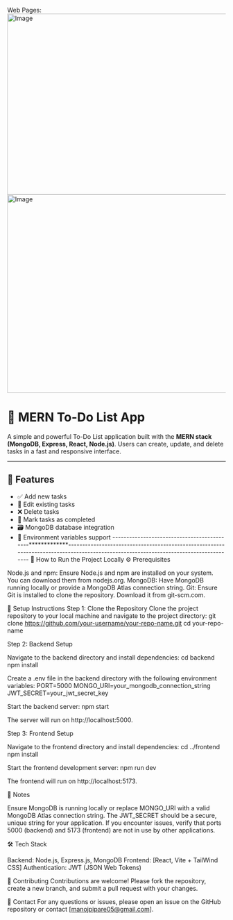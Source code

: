 Web Pages:
<img width="967" height="417" alt="Image" src="https://github.com/user-attachments/assets/0e4bcfb9-c8c2-4d61-b883-01e59e63e4b9" />
<img width="1012" height="457" alt="Image" src="https://github.com/user-attachments/assets/e0788224-7f11-4395-ae5f-117bb38ee5d6" />


# 📝 MERN To-Do List App

A simple and powerful To-Do List application built with the **MERN stack (MongoDB, Express, React, Node.js)**. Users can create, update, and delete tasks in a fast and responsive interface.

---

## 🚀 Features

- ✅ Add new tasks
- 📝 Edit existing tasks
- ❌ Delete tasks
- 🎯 Mark tasks as completed
- 🗃️ MongoDB database integration
- 🔐 Environment variables support
--------------------------------------------*************--------------------------------------------------------------------------------------------------------------------------------------
🚀 How to Run the Project Locally
⚙️ Prerequisites

Node.js and npm: Ensure Node.js and npm are installed on your system. You can download them from nodejs.org.
MongoDB: Have MongoDB running locally or provide a MongoDB Atlas connection string.
Git: Ensure Git is installed to clone the repository. Download it from git-scm.com.


🔧 Setup Instructions
Step 1: Clone the Repository
Clone the project repository to your local machine and navigate to the project directory:
git clone https://github.com/your-username/your-repo-name.git
cd your-repo-name

Step 2: Backend Setup

Navigate to the backend directory and install dependencies:
cd backend
npm install


Create a .env file in the backend directory with the following environment variables:
PORT=5000
MONGO_URI=your_mongodb_connection_string
JWT_SECRET=your_jwt_secret_key


Start the backend server:
npm start

The server will run on http://localhost:5000.


Step 3: Frontend Setup

Navigate to the frontend directory and install dependencies:
cd ../frontend
npm install


Start the frontend development server:
npm run dev

The frontend will run on http://localhost:5173.



📝 Notes

Ensure MongoDB is running locally or replace MONGO_URI with a valid MongoDB Atlas connection string.
The JWT_SECRET should be a secure, unique string for your application.
If you encounter issues, verify that ports 5000 (backend) and 5173 (frontend) are not in use by other applications.


🛠️ Tech Stack

Backend: Node.js, Express.js, MongoDB
Frontend: [React, Vite + TailWind CSS]
Authentication: JWT (JSON Web Tokens)


🤝 Contributing
Contributions are welcome! Please fork the repository, create a new branch, and submit a pull request with your changes.

📧 Contact
For any questions or issues, please open an issue on the GitHub repository or contact [manojpipare05@gmail.com].
